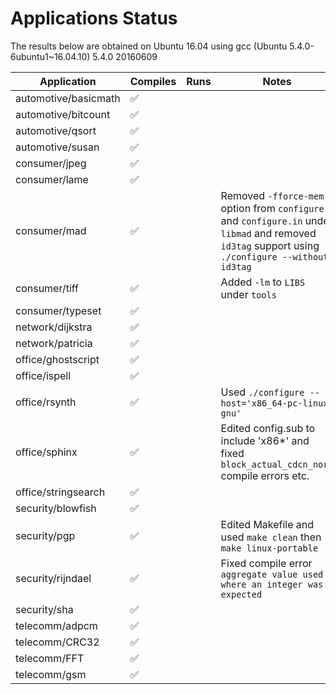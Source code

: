 # Applications Status

The results below are obtained on Ubuntu 16.04 using gcc (Ubuntu 5.4.0-6ubuntu1~16.04.10) 5.4.0 20160609

| Application | Compiles | Runs | Notes |
|-------------|----------|------|-------|
| automotive/basicmath | :white_check_mark: |  |  |
| automotive/bitcount | :white_check_mark: |  |  |
| automotive/qsort | :white_check_mark: |  |  |
| automotive/susan | :white_check_mark: |  |  |
| consumer/jpeg | :white_check_mark: |  |  |
| consumer/lame | :white_check_mark: |  |   |
| consumer/mad | :white_check_mark: |  | Removed `-fforce-mem` option from `configure` and `configure.in` under `libmad` and removed `id3tag` support using `./configure --without-id3tag`|
| consumer/tiff | :white_check_mark: |  | Added `-lm` to `LIBS` under `tools`  |
| consumer/typeset | :white_check_mark: |  |   |
| network/dijkstra | :white_check_mark: |  |   |
| network/patricia | :white_check_mark: |  |   |
| office/ghostscript | :white_check_mark: |  |   |
| office/ispell | :white_check_mark: |  |   |
| office/rsynth | :white_check_mark: |  | Used `./configure --host='x86_64-pc-linux-gnu'` |
| office/sphinx | :white_check_mark: |  | Edited config.sub to include 'x86*' and fixed `block_actual_cdcn_norm` compile errors etc. |
| office/stringsearch | :white_check_mark: |  |   |
| security/blowfish | :white_check_mark: |  |   |
| security/pgp | :white_check_mark: |  | Edited Makefile and used `make clean` then `make linux-portable`  |
| security/rijndael | :white_check_mark: |  | Fixed compile error `aggregate value used where an integer was expected`  |
| security/sha | :white_check_mark: |  |   |
| telecomm/adpcm | :white_check_mark: |  |   |
| telecomm/CRC32 | :white_check_mark: |  |   |
| telecomm/FFT | :white_check_mark: |  |   |
| telecomm/gsm | :white_check_mark: |  |   |